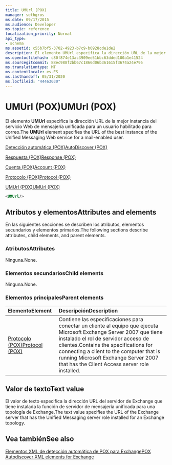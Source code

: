 ```yaml
---
title: UMUrl (POX)
manager: sethgros
ms.date: 09/17/2015
ms.audience: Developer
ms.topic: reference
localization_priority: Normal
api_type:
- schema
ms.assetid: c55b7bf5-3702-4923-b7c9-b0928cde1de2
description: El elemento UMUrl especifica la dirección URL de la mejor instancia del servicio Web de mensajería unificada para un usuario habilitado para correo.
ms.openlocfilehash: c80f874e13ac3909ee51bbc63dded100a1e41524
ms.sourcegitcommit: 88ec988f2bb67c1866d06b361615f3674a24e795
ms.translationtype: MT
ms.contentlocale: es-ES
ms.lasthandoff: 05/31/2020
ms.locfileid: "44463030"
---
```

# <a name="umurl-pox"></a><span data-ttu-id="f61ae-103">UMUrl (POX)</span><span class="sxs-lookup"><span data-stu-id="f61ae-103">UMUrl (POX)</span></span>

<span data-ttu-id="f61ae-104">El elemento **UMUrl** especifica la dirección URL de la mejor instancia del servicio Web de mensajería unificada para un usuario habilitado para correo.</span><span class="sxs-lookup"><span data-stu-id="f61ae-104">The **UMUrl** element specifies the URL of the best instance of the Unified Messaging Web service for a mail-enabled user.</span></span> 
  
[<span data-ttu-id="f61ae-105">Detección automática (POX)</span><span class="sxs-lookup"><span data-stu-id="f61ae-105">AutoDiscover (POX)</span></span>](autodiscover-pox.md)
  
[<span data-ttu-id="f61ae-106">Respuesta (POX)</span><span class="sxs-lookup"><span data-stu-id="f61ae-106">Response (POX)</span></span>](response-pox.md)
  
[<span data-ttu-id="f61ae-107">Cuenta (POX)</span><span class="sxs-lookup"><span data-stu-id="f61ae-107">Account (POX)</span></span>](account-pox.md)
  
[<span data-ttu-id="f61ae-108">Protocolo (POX)</span><span class="sxs-lookup"><span data-stu-id="f61ae-108">Protocol (POX)</span></span>](protocol-pox.md)
  
[<span data-ttu-id="f61ae-109">UMUrl (POX)</span><span class="sxs-lookup"><span data-stu-id="f61ae-109">UMUrl (POX)</span></span>](umurl-pox.md)
  
```xml
<UMUrl/>
```

## <a name="attributes-and-elements"></a><span data-ttu-id="f61ae-110">Atributos y elementos</span><span class="sxs-lookup"><span data-stu-id="f61ae-110">Attributes and elements</span></span>

<span data-ttu-id="f61ae-111">En las siguientes secciones se describen los atributos, elementos secundarios y elementos primarios.</span><span class="sxs-lookup"><span data-stu-id="f61ae-111">The following sections describe attributes, child elements, and parent elements.</span></span>
  
### <a name="attributes"></a><span data-ttu-id="f61ae-112">Atributos</span><span class="sxs-lookup"><span data-stu-id="f61ae-112">Attributes</span></span>

<span data-ttu-id="f61ae-113">Ninguna.</span><span class="sxs-lookup"><span data-stu-id="f61ae-113">None.</span></span>
  
### <a name="child-elements"></a><span data-ttu-id="f61ae-114">Elementos secundarios</span><span class="sxs-lookup"><span data-stu-id="f61ae-114">Child elements</span></span>

<span data-ttu-id="f61ae-115">Ninguna.</span><span class="sxs-lookup"><span data-stu-id="f61ae-115">None.</span></span>
  
### <a name="parent-elements"></a><span data-ttu-id="f61ae-116">Elementos principales</span><span class="sxs-lookup"><span data-stu-id="f61ae-116">Parent elements</span></span>

|<span data-ttu-id="f61ae-117">**Elemento**</span><span class="sxs-lookup"><span data-stu-id="f61ae-117">**Element**</span></span>|<span data-ttu-id="f61ae-118">**Descripción**</span><span class="sxs-lookup"><span data-stu-id="f61ae-118">**Description**</span></span>|
|:-----|:-----|
|[<span data-ttu-id="f61ae-119">Protocolo (POX)</span><span class="sxs-lookup"><span data-stu-id="f61ae-119">Protocol (POX)</span></span>](protocol-pox.md) <br/> |<span data-ttu-id="f61ae-120">Contiene las especificaciones para conectar un cliente al equipo que ejecuta Microsoft Exchange Server 2007 que tiene instalado el rol de servidor acceso de clientes.</span><span class="sxs-lookup"><span data-stu-id="f61ae-120">Contains the specifications for connecting a client to the computer that is running Microsoft Exchange Server 2007 that has the Client Access server role installed.</span></span>  <br/> |
   
## <a name="text-value"></a><span data-ttu-id="f61ae-121">Valor de texto</span><span class="sxs-lookup"><span data-stu-id="f61ae-121">Text value</span></span>

<span data-ttu-id="f61ae-122">El valor de texto especifica la dirección URL del servidor de Exchange que tiene instalada la función de servidor de mensajería unificada para una topología de Exchange.</span><span class="sxs-lookup"><span data-stu-id="f61ae-122">The text value specifies the URL of the Exchange server that has the Unified Messaging server role installed for an Exchange topology.</span></span>
  
## <a name="see-also"></a><span data-ttu-id="f61ae-123">Vea también</span><span class="sxs-lookup"><span data-stu-id="f61ae-123">See also</span></span>



[<span data-ttu-id="f61ae-124">Elementos XML de detección automática de POX para Exchange</span><span class="sxs-lookup"><span data-stu-id="f61ae-124">POX Autodiscover XML elements for Exchange</span></span>](pox-autodiscover-xml-elements-for-exchange.md)

